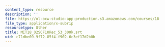 ```yaml
---
content_type: resource
description: ''
file: https://ol-ocw-studio-app-production.s3.amazonaws.com/courses/18-02sc-multivariable-calculus-fall-2010/c71dbe099f7285f4f9026c3ef17d2b0b_MIT18_02SCF10Rec_53_300k.srt
file_type: application/x-subrip
resourcetype: Other
title: MIT18_02SCF10Rec_53_300k.srt
uid: c71dbe09-9f72-85f4-f902-6c3ef17d2b0b
---
```


